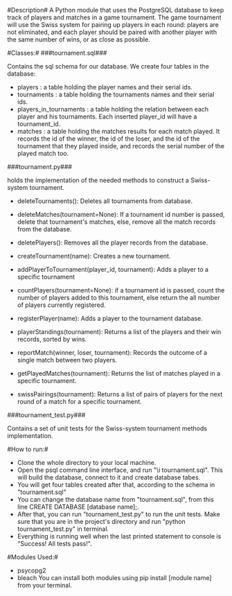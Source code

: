#Description#
A Python module that uses the PostgreSQL database to keep track of players and matches in a game tournament.
The game tournament will use the Swiss system for pairing up players in each round: players are not eliminated,
and each player should be paired with another player with the same number of wins, or as close as possible.

#Classes:#
###tournament.sql###

Contains the sql schema for our database. We create four tables in the database:
- players : a table holding the player names and their serial ids.
- tournaments : a table holding the tournaments names and their serial ids.
- players_in_tournaments : a table holding the relation between each player and his tournaments. Each inserted player_id
will have a tournament_id.
- matches : a table holding the matches results for each match played. It records the id of the winner, the id of the
loser, and the id of the tournament that they played inside, and records the serial number of the played match too.

###tournament.py###

holds the implementation of the needed methods to construct a Swiss-system tournament.

- deleteTournaments(): Deletes all tournaments from database.

- deleteMatches(tournament=None): If a tournament id number is passed, delete that tournament's matches, else,
remove all the match records from the database.

- deletePlayers(): Removes all the player records from the database.

- createTournament(name): Creates a new tournament.

- addPlayerToTournament(player_id, tournament): Adds a player to a specific tournament

- countPlayers(tournament=None): if a tournament id is passed, count the number of players added to this tournament, else
return the all number of players currently registered.

- registerPlayer(name): Adds a player to the tournament database.

- playerStandings(tournament): Returns a list of the players and their win records, sorted by wins.

- reportMatch(winner, loser, tournament): Records the  outcome of a single match between two players.

- getPlayedMatches(tournament): Returns the list of matches played in a specific tournament.

- swissPairings(tournament): Returns a list of pairs of players for the next round of a match for a specific tournament.

###tournament_test.py###

Contains a set of unit tests for the Swiss-system tournament methods implementation.

#How to run:#
- Clone the whole directory to your local machine.
- Open the psql command line interface, and run "\i tournament.sql". This will build the database, connect to it and create database tabes.
- You will get four tables created after that, according to the schema in "tournament.sql"
- You can change the database name from "tournament.sql", from this line CREATE DATABASE [database name];.
- After that, you can run "tournament_test.py" to run the unit tests. Make sure that you are in the project's directory and run "python tournament_test.py" in terminal.
- Everything is running well when the last printed statement to console is "Success!  All tests pass!".

#Modules Used:#
- psycopg2
- bleach
You can install both modules using pip install [module name] from your terminal.

